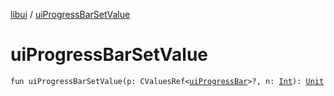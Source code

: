 [libui](index.md) / [uiProgressBarSetValue](./ui-progress-bar-set-value.md)

# uiProgressBarSetValue

`fun uiProgressBarSetValue(p: CValuesRef<`[`uiProgressBar`](ui-progress-bar.md)`>?, n: `[`Int`](https://kotlinlang.org/api/latest/jvm/stdlib/kotlin/-int/index.html)`): `[`Unit`](https://kotlinlang.org/api/latest/jvm/stdlib/kotlin/-unit/index.html)